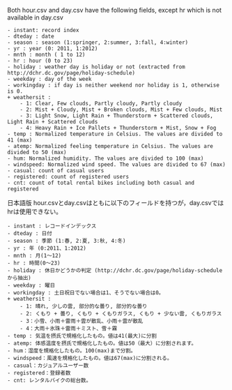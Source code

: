 Both hour.csv and day.csv have the following fields, except hr which is not available in day.csv
	
	- instant: record index
	- dteday : date
	- season : season (1:springer, 2:summer, 3:fall, 4:winter)
	- yr : year (0: 2011, 1:2012)
	- mnth : month ( 1 to 12)
	- hr : hour (0 to 23)
	- holiday : weather day is holiday or not (extracted from http://dchr.dc.gov/page/holiday-schedule)
	- weekday : day of the week
	- workingday : if day is neither weekend nor holiday is 1, otherwise is 0.
	+ weathersit : 
		- 1: Clear, Few clouds, Partly cloudy, Partly cloudy
		- 2: Mist + Cloudy, Mist + Broken clouds, Mist + Few clouds, Mist
		- 3: Light Snow, Light Rain + Thunderstorm + Scattered clouds, Light Rain + Scattered clouds
		- 4: Heavy Rain + Ice Pallets + Thunderstorm + Mist, Snow + Fog
	- temp : Normalized temperature in Celsius. The values are divided to 41 (max)
	- atemp: Normalized feeling temperature in Celsius. The values are divided to 50 (max)
	- hum: Normalized humidity. The values are divided to 100 (max)
	- windspeed: Normalized wind speed. The values are divided to 67 (max)
	- casual: count of casual users
	- registered: count of registered users
	- cnt: count of total rental bikes including both casual and registered
  日本語版
  hour.csvとday.csvはともに以下のフィールドを持つが，day.csvではhrは使用できない。
	
	- instant : レコードインデックス
	- dteday : 日付
	- season : 季節 (1:春, 2:夏, 3:秋, 4:冬)
	- yr : 年 (0:2011、1:2012)
	- mnth : 月(1〜12)
	- hr : 時間(0〜23)
	- holiday : 休日かどうかの判定 (http://dchr.dc.gov/page/holiday-schedule から抽出)
	- weekday : 曜日
	- workingday : 土日祝日でない場合は1、そうでない場合は0。
	+ weathersit : 
		- 1: 晴れ, 少しの雲, 部分的な曇り, 部分的な曇り
		- 2: くもり + 曇り, くもり + くもりガラス, くもり + 少ない雲, くもりガラス
		- 3：小雪、小雨＋雷雨＋雲が散乱、小雨＋雲が散乱
		- 4：大雨＋氷珠＋雷雨＋ミスト、雪＋霧
	- temp : 気温を摂氏で規格化したもの。値は41(最大)に分割
	- atemp: 体感温度を摂氏で規格化したもの。値は50（最大）に分割されます。
	- hum：湿度を規格化したもの。100(max)まで分割。
	- windspeed：風速を規格化したもの。値は67(max)に分割される。
	- casual：カジュアルユーザー数
	- registered：登録者数
	- cnt: レンタルバイクの総台数。

